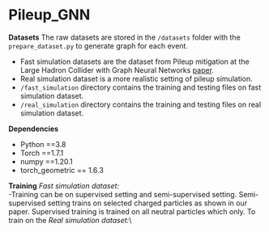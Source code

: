 # Pileup_GNN

**Datasets**
The raw datasets are stored in the `/datasets` folder with the `prepare_dataset.py` to generate graph for each event.
- Fast simulation datasets are the dataset from Pileup mitigation at the Large Hadron Collider
with Graph Neural Networks [paper](https://arxiv.org/pdf/1810.07988.pdf).
- Real simulation dataset is a more realistic setting of pileup simulation.
- `/fast_simulation` directory contains the training and testing files on fast simulation dataset.
- `/real_simulation` directory contains the training and testing files on real simulation dataset.

**Dependencies**
- Python ==3.8
- Torch  ==1.7.1
- numpy ==1.20.1
- torch_geometric == 1.6.3

**Training**
*Fast simulation dataset:*\
-Training can be on supervised setting and semi-supervised setting. Semi-supervised setting trains on selected charged particles as shown in our paper. Supervised training is trained on all neutral particles which only. To train on the 
*Real simulation dataset:*\



